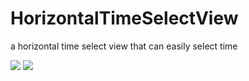 # HorizontalTimeSelectView
a horizontal time select view that can easily select time

![](http://i.imgur.com/ItV6bTN.jpg)
![](http://i.imgur.com/qfS8CA2.jpg)